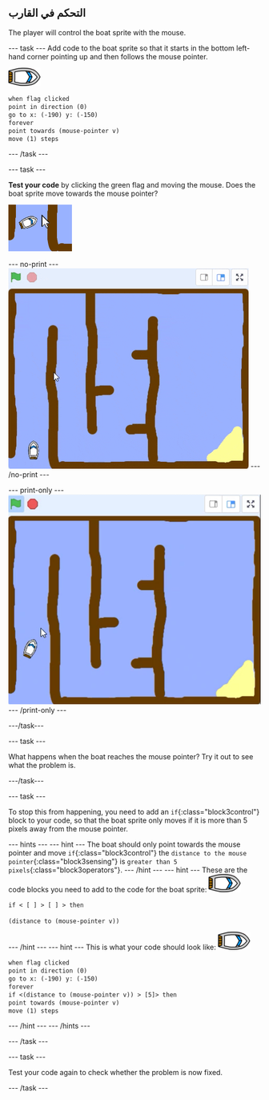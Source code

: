 ## التحكم في القارب

The player will control the boat sprite with the mouse.

\--- task \--- Add code to the boat sprite so that it starts in the bottom left-hand corner pointing up and then follows the mouse pointer.

![boat-sprite](images/boat_resize.png)

```blocks3
when flag clicked
point in direction (0)
go to x: (-190) y: (-150)
forever
point towards (mouse-pointer v)
move (1) steps
```

\--- /task \---

\--- task \---

**Test your code** by clicking the green flag and moving the mouse. Does the boat sprite move towards the mouse pointer?

![لقطة الشاشة](images/boat-mouse.png)

\--- no-print \--- ![screenshot](images/boat-pointer-test-anim.gif) \--- /no-print \---

\--- print-only \--- ![screenshot](images/boat-pointer-test-anim.png) \--- /print-only \---

\---/task\---

\--- task \---

What happens when the boat reaches the mouse pointer? Try it out to see what the problem is.

\---/task\---

\--- task \---

To stop this from happening, you need to add an `if`{:class="block3control"} block to your code, so that the boat sprite only moves if it is more than 5 pixels away from the mouse pointer.

\--- hints \--- \--- hint \--- The boat should only point towards the mouse pointer and move `if`{:class="block3control"} the `distance to the mouse pointer`{:class="block3sensing"} is `greater than 5 pixels`{:class="block3operators"}. \--- /hint \--- \--- hint \--- These are the code blocks you need to add to the code for the boat sprite: ![boat-sprite](images/boat_resize.png)

```blocks3
if < [ ] > [ ] > then

(distance to (mouse-pointer v))
```

\--- /hint \--- \--- hint \--- This is what your code should look like: ![boat-sprite](images/boat_resize.png)

```blocks3
when flag clicked
point in direction (0)
go to x: (-190) y: (-150)
forever
if <(distance to (mouse-pointer v)) > [5]> then
point towards (mouse-pointer v)
move (1) steps
```

\--- /hint \--- \--- /hints \---

\--- /task \---

\--- task \---

Test your code again to check whether the problem is now fixed.

\--- /task \---
